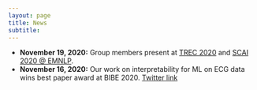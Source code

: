 ```yaml
---
layout: page
title: News
subtitle: 
---
```


- **November 19, 2020:** Group members present at [TREC 2020](https://trec.nist.gov/pubs/call2020.html) and [SCAI 2020 @ EMNLP](https://scai.info/2020/).
- **November 16, 2020:** Our work on interpretability for ML on ECG data wins best paper award at BIBE 2020. [Twitter link](https://twitter.com/jones_yola/status/1328430472968478720)
